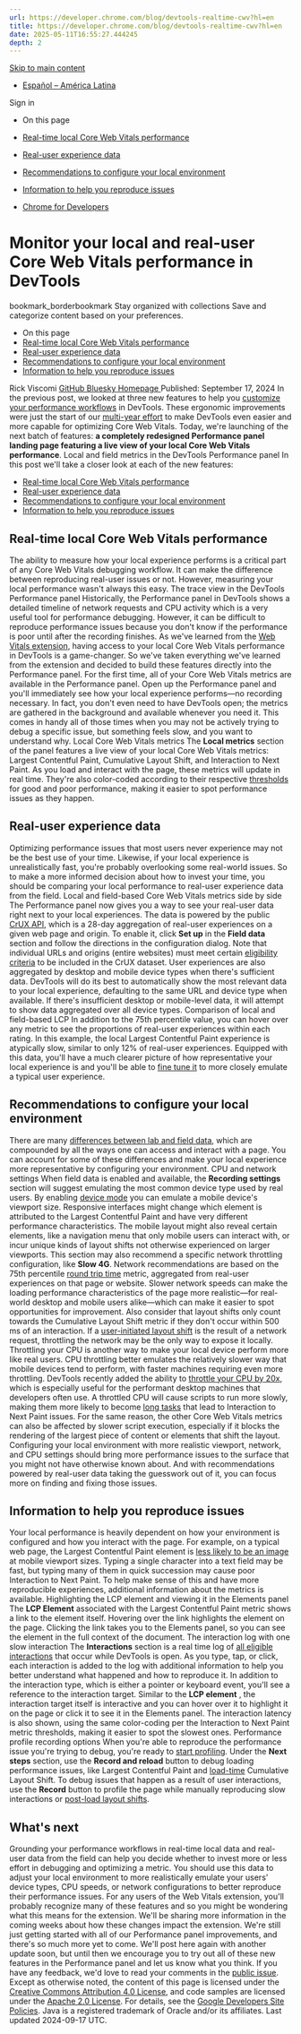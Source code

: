 ```yaml
---
url: https://developer.chrome.com/blog/devtools-realtime-cwv?hl=en
title: https://developer.chrome.com/blog/devtools-realtime-cwv?hl=en
date: 2025-05-11T16:55:27.444245
depth: 2
---
```


[ Skip to main content ](https://developer.chrome.com/blog/devtools-realtime-cwv?hl=en#main-content)
  * [Español – América Latina](https://developer.chrome.com/blog/devtools-realtime-cwv?hl=es-419)

Sign in


  * On this page
  * [Real-time local Core Web Vitals performance](https://developer.chrome.com/blog/devtools-realtime-cwv?hl=en#local-metrics)
  * [Real-user experience data](https://developer.chrome.com/blog/devtools-realtime-cwv?hl=en#field-data)
  * [Recommendations to configure your local environment](https://developer.chrome.com/blog/devtools-realtime-cwv?hl=en#config)
  * [Information to help you reproduce issues](https://developer.chrome.com/blog/devtools-realtime-cwv?hl=en#repro)


  * [ Chrome for Developers ](https://developer.chrome.com/)


#  Monitor your local and real-user Core Web Vitals performance in DevTools 
bookmark_borderbookmark Stay organized with collections  Save and categorize content based on your preferences.
  * On this page
  * [Real-time local Core Web Vitals performance](https://developer.chrome.com/blog/devtools-realtime-cwv?hl=en#local-metrics)
  * [Real-user experience data](https://developer.chrome.com/blog/devtools-realtime-cwv?hl=en#field-data)
  * [Recommendations to configure your local environment](https://developer.chrome.com/blog/devtools-realtime-cwv?hl=en#config)
  * [Information to help you reproduce issues](https://developer.chrome.com/blog/devtools-realtime-cwv?hl=en#repro)


Rick Viscomi 
[ GitHub ](https://github.com/rviscomi) [ Bluesky ](https://bsky.app/profile/rviscomi.dev) [ Homepage ](https://developer.chrome.com/rviscomi.dev/)
Published: September 17, 2024 
In the previous post, we looked at three new features to help you [customize your performance workflows](https://developer.chrome.com/blog/devtools-customization) in DevTools. These ergonomic improvements were just the start of our [multi-year effort](https://developer.chrome.com/blog/perf-tooling-2024) to make DevTools even easier and more capable for optimizing Core Web Vitals. Today, we're launching of the next batch of features: **a completely redesigned Performance panel landing page featuring a live view of your local Core Web Vitals performance**.
Local and field metrics in the DevTools Performance panel
In this post we'll take a closer look at each of the new features:
  * [Real-time local Core Web Vitals performance](https://developer.chrome.com/blog/devtools-realtime-cwv?hl=en#local-metrics)
  * [Real-user experience data](https://developer.chrome.com/blog/devtools-realtime-cwv?hl=en#field-data)
  * [Recommendations to configure your local environment](https://developer.chrome.com/blog/devtools-realtime-cwv?hl=en#config)
  * [Information to help you reproduce issues](https://developer.chrome.com/blog/devtools-realtime-cwv?hl=en#repro)


## Real-time local Core Web Vitals performance
The ability to measure how your local experience performs is a critical part of any Core Web Vitals debugging workflow. It can make the difference between reproducing real-user issues or not. However, measuring your local performance wasn't always this easy.
The trace view in the DevTools Performance panel
Historically, the Performance panel in DevTools shows a detailed timeline of network requests and CPU activity which is a very useful tool for performance debugging. However, it can be difficult to reproduce performance issues because you don't know if the performance is poor until after the recording finishes. As we've learned from the [Web Vitals extension](https://web.dev/articles/debug-cwvs-with-web-vitals-extension), having access to your local Core Web Vitals performance in DevTools is a game-changer. So we've taken everything we've learned from the extension and decided to build these features directly into the Performance panel.
For the first time, all of your Core Web Vitals metrics are available in the Performance panel. Open up the Performance panel and you'll immediately see how your local experience performs—no recording necessary. In fact, you don't even need to have DevTools open; the metrics are gathered in the background and available whenever you need it. This comes in handy all of those times when you may not be actively trying to debug a specific issue, but something feels slow, and you want to understand why.
Local Core Web Vitals metrics
The **Local metrics** section of the panel features a live view of your local Core Web Vitals metrics: Largest Contentful Paint, Cumulative Layout Shift, and Interaction to Next Paint. As you load and interact with the page, these metrics will update in real time. They're also color-coded according to their respective [thresholds](https://web.dev/articles/vitals#core-web-vitals) for good and poor performance, making it easier to spot performance issues as they happen.
## Real-user experience data
Optimizing performance issues that most users never experience may not be the best use of your time. Likewise, if your local experience is unrealistically fast, you're probably overlooking some real-world issues. So to make a more informed decision about how to invest your time, you should be comparing your local performance to real-user experience data from the field.
Local and field-based Core Web Vitals metrics side by side
The Performance panel now gives you a way to see your real-user data right next to your local experiences. The data is powered by the public [CrUX API](https://developer.chrome.com/docs/crux/api), which is a 28-day aggregation of real-user experiences on a given web page and origin. To enable it, click **Set up** in the **Field data** section and follow the directions in the configuration dialog.
Note that individual URLs and origins (entire websites) must meet certain [eligibility criteria](https://developer.chrome.com/docs/crux/methodology#eligibility) to be included in the CrUX dataset. User experiences are also aggregated by desktop and mobile device types when there's sufficient data. DevTools will do its best to automatically show the most relevant data to your local experience, defaulting to the same URL and device type when available. If there's insufficient desktop or mobile-level data, it will attempt to show data aggregated over all device types.
Comparison of local and field-based LCP
In addition to the 75th percentile value, you can hover over any metric to see the proportions of real-user experiences within each rating. In this example, the local Largest Contentful Paint experience is atypically slow, similar to only 12% of real-user experiences.
Equipped with this data, you'll have a much clearer picture of how representative your local experience is and you'll be able to [fine tune it](https://developer.chrome.com/blog/devtools-realtime-cwv?hl=en#config) to more closely emulate a typical user experience.
## Recommendations to configure your local environment
There are many [differences between lab and field data](https://web.dev/articles/lab-and-field-data-differences), which are compounded by all the ways one can access and interact with a page. You can account for some of these differences and make your local experience more representative by configuring your environment.
CPU and network settings
When field data is enabled and available, the **Recording settings** section will suggest emulating the most common device type used by real users. By enabling [device mode](https://developer.chrome.com/docs/devtools/device-mode) you can emulate a mobile device's viewport size. Responsive interfaces might change which element is attributed to the Largest Contentful Paint and have very different performance characteristics. The mobile layout might also reveal certain elements, like a navigation menu that only mobile users can interact with, or incur unique kinds of layout shifts not otherwise experienced on larger viewports.
This section may also recommend a specific network throttling configuration, like **Slow 4G**. Network recommendations are based on the 75th percentile [round trip time](https://developer.chrome.com/docs/crux/methodology/metrics#round-trip-time-metric) metric, aggregated from real-user experiences on that page or website. Slower network speeds can make the loading performance characteristics of the page more realistic—for real-world desktop and mobile users alike—which can make it easier to spot opportunities for improvement. Also consider that layout shifts only count towards the Cumulative Layout Shift metric if they don't occur within 500 ms of an interaction. If a [user-initiated layout shift](https://web.dev/articles/cls#user-initiated_layout_shifts) is the result of a network request, throttling the network may be the only way to expose it locally.
Throttling your CPU is another way to make your local device perform more like real users. CPU throttling better emulates the relatively slower way that mobile devices tend to perform, with faster machines requiring even more throttling. DevTools recently added the ability to [throttle your CPU by 20x](https://developer.chrome.com/blog/new-in-devtools-126#throttle-20x), which is especially useful for the performant desktop machines that developers often use. A throttled CPU will cause scripts to run more slowly, making them more likely to become [long tasks](https://web.dev/articles/optimize-long-tasks) that lead to Interaction to Next Paint issues. For the same reason, the other Core Web Vitals metrics can also be affected by slower script execution, especially if it blocks the rendering of the largest piece of content or elements that shift the layout.
Configuring your local environment with more realistic viewport, network, and CPU settings should bring more performance issues to the surface that you might not have otherwise known about. And with recommendations powered by real-user data taking the guesswork out of it, you can focus more on finding and fixing those issues.
## Information to help you reproduce issues
Your local performance is heavily dependent on how your environment is configured and how you interact with the page. For example, on a typical web page, the Largest Contentful Paint element is [less likely to be an image](https://almanac.httparchive.org/en/2022/performance#lcp-content-types) at mobile viewport sizes. Typing a single character into a text field may be fast, but typing many of them in quick succession may cause poor Interaction to Next Paint. To help make sense of this and have more reproducible experiences, additional information about the metrics is available.
Highlighting the LCP element and viewing it in the Elements panel
The **LCP Element** associated with the Largest Contentful Paint metric shows a link to the element itself. Hovering over the link highlights the element on the page. Clicking the link takes you to the Elements panel, so you can see the element in the full context of the document.
The interaction log with one slow interaction
The **Interactions** section is a real time log of [all eligible interactions](https://web.dev/articles/inp#whats_in_an_interaction) that occur while DevTools is open. As you type, tap, or click, each interaction is added to the log with additional information to help you better understand what happened and how to reproduce it.
In addition to the interaction type, which is either a pointer or keyboard event, you'll see a reference to the interaction target. Similar to the **LCP element** , the interaction target itself is interactive and you can hover over it to highlight it on the page or click it to see it in the Elements panel. The interaction latency is also shown, using the same color-coding per the Interaction to Next Paint metric thresholds, making it easier to spot the slowest ones.
Performance profile recording options
When you're able to reproduce the performance issue you're trying to debug, you're ready to [start profiling](https://developer.chrome.com/docs/devtools/performance/reference#record). Under the **Next steps** section, use the **Record and reload** button to debug loading performance issues, like Largest Contentful Paint and [load-time](https://web.dev/articles/optimize-cls#identifying-load-cls-issues) Cumulative Layout Shift. To debug issues that happen as a result of user interactions, use the **Record** button to profile the page while manually reproducing slow interactions or [post-load layout shifts](https://web.dev/articles/optimize-cls#identifying-post-load-cls-issues).
## What's next
Grounding your performance workflows in real-time local data and real-user data from the field can help you decide whether to invest more or less effort in debugging and optimizing a metric. You should use this data to adjust your local environment to more realistically emulate your users' device types, CPU speeds, or network configurations to better reproduce their performance issues.
For any users of the Web Vitals extension, you'll probably recognize many of these features and so you might be wondering what this means for the extension. We'll be sharing more information in the coming weeks about how these changes impact the extension.
We're still just getting started with all of our Performance panel improvements, and there's so much more yet to come. We'll post here again with another update soon, but until then we encourage you to try out all of these new features in the Performance panel and let us know what you think. If you have any feedback, we'd love to read your comments in the [public issue](https://crbug.com/329541444).
Except as otherwise noted, the content of this page is licensed under the [Creative Commons Attribution 4.0 License](https://creativecommons.org/licenses/by/4.0/), and code samples are licensed under the [Apache 2.0 License](https://www.apache.org/licenses/LICENSE-2.0). For details, see the [Google Developers Site Policies](https://developers.google.com/site-policies). Java is a registered trademark of Oracle and/or its affiliates.
Last updated 2024-09-17 UTC.

